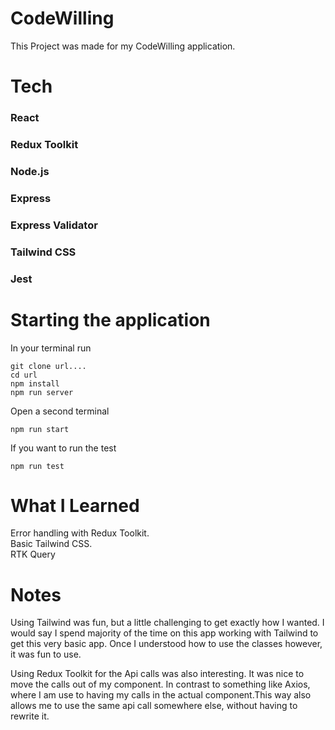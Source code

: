 # CodeWilling

This Project was made for my CodeWilling application. <br>

# Tech

### React

### Redux Toolkit

### Node.js

### Express

### Express Validator

### Tailwind CSS

### Jest

# Starting the application

In your terminal run

```
git clone url....
cd url
npm install
npm run server
```

Open a second terminal

```
npm run start
```

If you want to run the test

```
npm run test
```

# What I Learned

Error handling with Redux Toolkit. <br>
Basic Tailwind CSS. <br>
RTK Query

# Notes

Using Tailwind was fun, but a little challenging to get exactly how I wanted. I would say I spend majority of the time on this app working with Tailwind to get this very basic app. Once I understood how to use the classes however, it was fun to use.<br>

Using Redux Toolkit for the Api calls was also interesting. It was nice to move the calls out of my component. In contrast to something like Axios, where I am use to having my calls in the actual component.This way also allows me to use the same api call somewhere else, without having to rewrite it.
